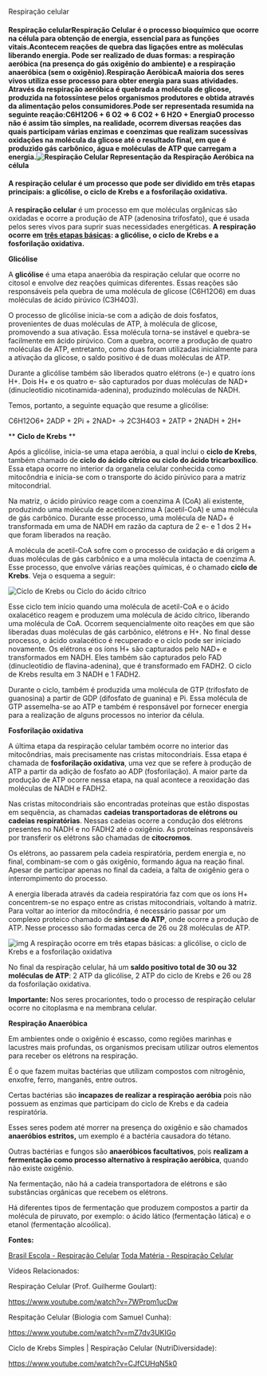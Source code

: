 Respiração celular

#### **Respiração celular**Respiração Celular é o processo bioquímico que ocorre na célula para obtenção de energia, essencial para as funções vitais.Acontecem reações de quebra das ligações entre as moléculas liberando energia. Pode ser realizado de duas formas: a respiração aeróbica (na presença do gás oxigênio do ambiente) e a respiração anaeróbica (sem o oxigênio).**Respiração Aeróbica**A maioria dos seres vivos utiliza esse processo para obter energia para suas atividades. Através da respiração aeróbica é quebrada a molécula de glicose, produzida na fotossíntese pelos organismos produtores e obtida através da alimentação pelos consumidores.Pode ser representada resumida na seguinte reação:C6H12O6 + 6 O2 ⇒ 6 CO2 + 6 H2O + EnergiaO processo não é assim tão simples, na realidade, **ocorrem diversas reações** das quais participam **várias enzimas e coenzimas que realizam sucessivas oxidações na molécula da glicose** até o resultado final, em que é produzido gás carbônico, água e moléculas de ATP que carregam a energia.![Respiração Celular](https://static.planejativo.com/uploads/novas/651dde89a9b1711fe4a65b9d3346d7d4.jpg) Representação da Respiração Aeróbica na célula

#### A respiração celular é um processo que pode ser dividido em três etapas principais: a glicólise, o ciclo de Krebs e a fosforilação oxidativa.

A **respiração celular** é um processo em que moléculas orgânicas são oxidadas e ocorre a produção de ATP (adenosina trifosfato), que é usada pelos seres vivos para suprir suas necessidades energéticas. **A respiração ocorre em [três etapas básicas](https://cursoenemgratuito.com.br/respiracao-celular-biologia-enem/): a glicólise, o ciclo de Krebs e a fosforilação oxidativa.**

**Glicólise**

A **glicólise** é uma etapa anaeróbia da respiração celular que ocorre no citosol e envolve dez reações químicas diferentes. Essas reações são responsáveis pela quebra de uma molécula de glicose (C6H12O6) em duas moléculas de ácido pirúvico (C3H4O3).

O processo de glicólise inicia-se com a adição de dois fosfatos, provenientes de duas moléculas de ATP, à molécula de glicose, promovendo a sua ativação. Essa molécula torna-se instável e quebra-se facilmente em ácido pirúvico. Com a quebra, ocorre a produção de quatro moléculas de ATP, entretanto, como duas foram utilizadas inicialmente para a ativação da glicose, o saldo positivo é de duas moléculas de ATP.

Durante a glicólise também são liberados quatro elétrons (e-) e quatro íons H+. Dois H+ e os quatro e- são capturados por duas moléculas de NAD+ (dinucleotídio nicotinamida-adenina), produzindo moléculas de NADH.

Temos, portanto, a seguinte equação que resume a glicólise:

C6H12O6+ 2ADP + 2Pi + 2NAD+ → 2C3H4O3 + 2ATP + 2NADH + 2H+

**
****Ciclo de Krebs****
**

Após a glicólise, inicia-se uma etapa aeróbia, a qual inclui o **ciclo de Krebs**, também chamado de **ciclo do ácido cítrico ou ciclo do ácido tricarboxílico**. Essa etapa ocorre no interior da organela celular conhecida como mitocôndria e inicia-se com o transporte do ácido pirúvico para a matriz mitocondrial.

Na matriz, o ácido pirúvico reage com a coenzima A (CoA) ali existente, produzindo uma molécula de acetilcoenzima A (acetil-CoA) e uma molécula de gás carbônico. Durante esse processo, uma molécula de NAD+ é transformada em uma de NADH em razão da captura de 2 e- e 1 dos 2 H+ que foram liberados na reação.

A molécula de acetil-CoA sofre com o processo de oxidação e dá origem a duas moléculas de gás carbônico e a uma molécula intacta de coenzima A. Esse processo, que envolve várias reações químicas, é o chamado **ciclo de Krebs**. Veja o esquema a seguir:

![Ciclo de Krebs ou Ciclo do ácido cítrico](https://static.planejativo.com/uploads/novas/06304875d629ad186ff029cf2ec719f2.jpg)

Esse ciclo tem início quando uma molécula de acetil-CoA e o ácido oxalacético reagem e produzem uma molécula de ácido cítrico, liberando uma molécula de CoA. Ocorrem sequencialmente oito reações em que são liberadas duas moléculas de gás carbônico, elétrons e H+. No final desse processo, o ácido oxalacético é recuperado e o ciclo pode ser iniciado novamente. Os elétrons e os íons H+ são capturados pelo NAD+ e transformados em NADH. Eles também são capturados pelo FAD (dinucleotídio de flavina-adenina), que é transformado em FADH2. O ciclo de Krebs resulta em 3 NADH e 1 FADH2.

Durante o ciclo, também é produzida uma molécula de GTP (trifosfato de guanosina) a partir de GDP (difosfato de guanina) e Pi. Essa molécula de GTP assemelha-se ao ATP e também é responsável por fornecer energia para a realização de alguns processos no interior da célula.

**Fosforilação oxidativa**

A última etapa da respiração celular também ocorre no interior das mitocôndrias, mais precisamente nas cristas mitocondriais. Essa etapa é chamada de **fosforilação oxidativa**, uma vez que se refere à produção de ATP a partir da adição de fosfato ao ADP (fosforilação). A maior parte da produção de ATP ocorre nessa etapa, na qual acontece a reoxidação das moléculas de NADH e FADH2.

Nas cristas mitocondriais são encontradas proteínas que estão dispostas em sequência, as chamadas **cadeias transportadoras de elétrons ou cadeias respiratórias**. Nessas cadeias ocorre a condução dos elétrons presentes no NADH e no FADH2 até o oxigênio. As proteínas responsáveis por transferir os elétrons são chamadas de **citocromos**.

Os elétrons, ao passarem pela cadeia respiratória, perdem energia e, no final, combinam-se com o gás oxigênio, formando água na reação final. Apesar de participar apenas no final da cadeia, a falta de oxigênio gera o interrompimento do processo.

A energia liberada através da cadeia respiratória faz com que os íons H+ concentrem-se no espaço entre as cristas mitocondriais, voltando à matriz. Para voltar ao interior da mitocôndria, é necessário passar por um complexo proteico chamado de **sintase do ATP**, onde ocorre a produção de ATP. Nesse processo são formadas cerca de 26 ou 28 moléculas de ATP.

![img](https://static.planejativo.com/uploads/novas/0db58e33e53e6dabe6d6bb583bb121f9.jpg)
A respiração ocorre em três etapas básicas: a glicólise, o ciclo de Krebs e a fosforilação oxidativa

No final da respiração celular, há um **saldo positivo total de 30 ou 32 moléculas de ATP**: 2 ATP da glicólise, 2 ATP do ciclo de Krebs e 26 ou 28 da fosforilação oxidativa.

**Importante:** Nos seres procariontes, todo o processo de respiração celular ocorre no citoplasma e na membrana celular.

**Respiração Anaeróbica**

Em ambientes onde o oxigênio é escasso, como regiões marinhas e lacustres mais profundas, os organismos precisam utilizar outros elementos para receber os elétrons na respiração.

É o que fazem muitas bactérias que utilizam compostos com nitrogênio, enxofre, ferro, manganês, entre outros.

Certas bactérias são **incapazes de realizar a respiração aeróbia** pois não possuem as enzimas que participam do ciclo de Krebs e da cadeia respiratória.

Esses seres podem até morrer na presença do oxigênio e são chamados **anaeróbios estritos,** um exemplo é a bactéria causadora do tétano.

Outras bactérias e fungos são **anaeróbicos facultativos**, pois **realizam a fermentação como processo alternativo à respiração aeróbica**, quando não existe oxigênio.

Na fermentação, não há a cadeia transportadora de elétrons e são substâncias orgânicas que recebem os elétrons.

Há diferentes tipos de fermentação que produzem compostos a partir da molécula de piruvato, por exemplo: o ácido lático (fermentação lática) e o etanol (fermentação alcoólica).

**Fontes:** 

[Brasil Escola - Respiração Celular](https://brasilescola.uol.com.br/biologia/respiracao-celular.htm)
[Toda Matéria - Respiração Celular](https://www.todamateria.com.br/respiracao-celular/) 

Vídeos Relacionados:

Respiração Celular (Prof. Guilherme Goulart):

https://www.youtube.com/watch?v=7WPrpm1ucDw

Respitação Celular (Biologia com Samuel Cunha):

https://www.youtube.com/watch?v=mZ7dv3UKIGo

Ciclo de Krebs Simples | Respiração Celular (NutriDiversidade):

https://www.youtube.com/watch?v=CJfCUHqN5k0

